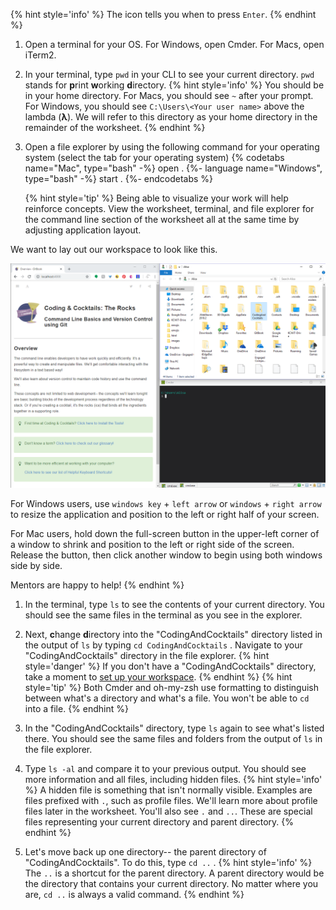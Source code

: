 {% hint style='info' %}
The <i class="fa fa-share fa-rotate-180"></i> icon tells you when to press `Enter`.
{% endhint %}

1. Open a terminal for your OS. For Windows, open Cmder. For Macs, open iTerm2.

1. In your terminal, type `pwd` <i class="fa fa-share fa-rotate-180"></i> in your CLI to see your current directory. `pwd` stands for **p**rint **w**orking **d**irectory. 
   {% hint style='info' %}
You should be in your home directory. For Macs, you should see `~` after your prompt. For Windows, you should see `C:\Users\<Your user name>` above the lambda (**λ**). We will refer to this directory as your home directory in the remainder of the worksheet.
    {% endhint %}

1. Open a file explorer by using the following command for your operating system (select the tab for your operating system)
    {% codetabs name="Mac", type="bash" -%} 
    open .
    {%- language name="Windows", type="bash" -%} 
    start .
    {%- endcodetabs %}

    {% hint style='tip' %}
Being able to visualize your work will help reinforce concepts. View the worksheet, terminal, and file explorer for the command line section of the worksheet all at the same time by adjusting application layout. 

We want to lay out our workspace to look like this.

![](images/desktop.png)

For Windows users, use `windows key` + `left arrow` or `windows` + `right arrow` to resize the application and position to the left or right half of your screen.

For Mac users, hold down the full-screen button in the upper-left corner of a window to shrink and position to the left or right side of the screen. Release the button, then click another window to begin using both windows side by side.

Mentors are happy to help!
   {% endhint %}
 
1. In the terminal, type `ls` <i class="fa fa-share fa-rotate-180"></i> to see the contents of your current directory. You should see the same files in the terminal as you see in the explorer.

1. Next, **c**hange **d**irectory into the "CodingAndCocktails" directory listed in the output of `ls` by typing `cd CodingAndCocktails` <i class="fa fa-share fa-rotate-180"></i>. Navigate to your "CodingAndCocktails" directory in the file explorer.
   {% hint style='danger' %}
If you don't have a "CodingAndCocktails" directory, take a moment to [set up your workspace](/setup).
   {% endhint %} 
   {% hint style='tip' %}
Both Cmder and oh-my-zsh use formatting to distinguish between what's a directory and what's a file. You won't be able to `cd` into a file.
   {% endhint %}

1. In the "CodingAndCocktails" directory, type `ls` <i class="fa fa-share fa-rotate-180"></i> again to see what's listed there. You should see the same files and folders from the output of `ls` in the file explorer.

1. Type `ls -al` <i class="fa fa-share fa-rotate-180"></i> and compare it to your previous output.  You should see more information and all files, including hidden files.
  {% hint style='info' %}
A hidden file is something that isn't normally visible. Examples are files prefixed with `.`, such as profile files. We'll learn more about profile files later in the worksheet. You'll also see `.` and `..`. These are special files representing your current directory and parent directory.
   {% endhint %}

1. Let's move back up one directory-- the parent directory of "CodingAndCocktails". To do this, type `cd ..` <i class="fa fa-share fa-rotate-180"></i>.
    {% hint style='info' %}
The `..` is a shortcut for the parent directory. A parent directory would be the directory that contains your current directory. No matter where you are, `cd ..` is always a valid command.
    {% endhint %}
